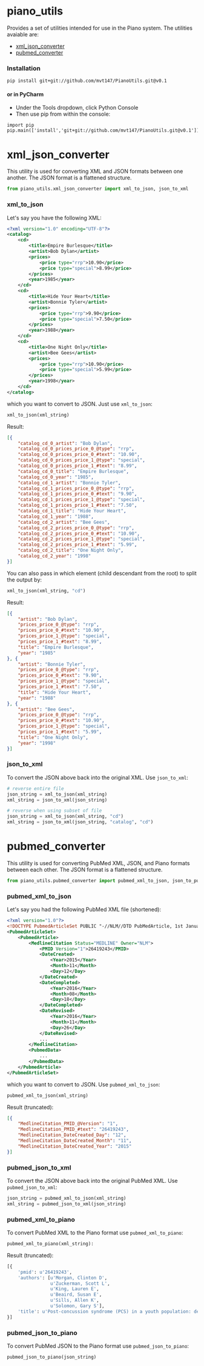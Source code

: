# piano_utils
Provides a set of utilities intended for use in the Piano system. The utilities avaiable are:
* [xml_json_converter](#xml_json_converter)
* [pubmed_converter](#pubmed_converter)

### Installation
```
pip install git+git://github.com/mvt147/PianoUtils.git@v0.1
```

#### or in PyCharm
* Under the Tools dropdown, click Python Console
* Then use pip from within the console:
```
import pip
pip.main(['install','git+git://github.com/mvt147/PianoUtils.git@v0.1'])
```

# xml_json_converter
This utility is used for converting XML and JSON formats between one another. The JSON format is a flattened structure.
```python
from piano_utils.xml_json_converter import xml_to_json, json_to_xml
```

### xml_to_json
Let's say you have the following XML:
```xml
<?xml version="1.0" encoding="UTF-8"?>
<catalog>
    <cd>
        <title>Empire Burlesque</title>
        <artist>Bob Dylan</artist>
        <prices>
            <price type="rrp">10.90</price>
            <price type="special">8.99</price>
        </prices>
        <year>1985</year>
    </cd>
    <cd>
        <title>Hide Your Heart</title>
        <artist>Bonnie Tyler</artist>
        <prices>
            <price type="rrp">9.90</price>
            <price type="special">7.50</price>
        </prices>
        <year>1988</year>
    </cd>
    <cd>
        <title>One Night Only</title>
        <artist>Bee Gees</artist>
        <prices>
            <price type="rrp">10.90</price>
            <price type="special">5.99</price>
        </prices>
        <year>1998</year>
    </cd>
</catalog>
```
which you want to convert to JSON. Just use ```xml_to_json```:
```python
xml_to_json(xml_string)
```

Result:
```json
[{
    "catalog_cd_0_artist": "Bob Dylan",
    "catalog_cd_0_prices_price_0_@type": "rrp",
    "catalog_cd_0_prices_price_0_#text": "10.90",
    "catalog_cd_0_prices_price_1_@type": "special",
    "catalog_cd_0_prices_price_1_#text": "8.99",
    "catalog_cd_0_title": "Empire Burlesque",
    "catalog_cd_0_year": "1985",
    "catalog_cd_1_artist": "Bonnie Tyler",
    "catalog_cd_1_prices_price_0_@type": "rrp",
    "catalog_cd_1_prices_price_0_#text": "9.90",
    "catalog_cd_1_prices_price_1_@type": "special",
    "catalog_cd_1_prices_price_1_#text": "7.50",
    "catalog_cd_1_title": "Hide Your Heart",
    "catalog_cd_1_year": "1988",
    "catalog_cd_2_artist": "Bee Gees",
    "catalog_cd_2_prices_price_0_@type": "rrp",
    "catalog_cd_2_prices_price_0_#text": "10.90",
    "catalog_cd_2_prices_price_1_@type": "special",
    "catalog_cd_2_prices_price_1_#text": "5.99",
    "catalog_cd_2_title": "One Night Only",
    "catalog_cd_2_year": "1998"
}]
```
You can also pass in which element (child descendant from the root) to split the output by:
```python
xml_to_json(xml_string, "cd")
```
Result:
```json
[{
    "artist": "Bob Dylan",
    "prices_price_0_@type": "rrp",
    "prices_price_0_#text": "10.90",
    "prices_price_1_@type": "special",
    "prices_price_1_#text": "8.99",
    "title": "Empire Burlesque",
    "year": "1985"
}, {
    "artist": "Bonnie Tyler",
    "prices_price_0_@type": "rrp",
    "prices_price_0_#text": "9.90",
    "prices_price_1_@type": "special",
    "prices_price_1_#text": "7.50",
    "title": "Hide Your Heart",
    "year": "1988"
}, {
    "artist": "Bee Gees",
    "prices_price_0_@type": "rrp",
    "prices_price_0_#text": "10.90",
    "prices_price_1_@type": "special",
    "prices_price_1_#text": "5.99",
    "title": "One Night Only",
    "year": "1998"
}]
```

### json_to_xml
To convert the JSON above back into the original XML. Use ```json_to_xml```:
```python
# reverse entire file
json_string = xml_to_json(xml_string)
xml_string = json_to_xml(json_string)

# reverse when using subset of file
json_string = xml_to_json(xml_string, "cd")
xml_string = json_to_xml(json_string, "catalog", "cd")
```
# pubmed_converter
This utility is used for converting PubMed XML, JSON, and Piano formats between each other. The JSON format is a flattened structure.
```python
from piano_utils.pubmed_converter import pubmed_xml_to_json, json_to_pubmed_xml, pubmed_xml_to_piano, pubmed_json_to_piano
```
### pubmed_xml_to_json
Let's say you had the following PubMed XML file (shortened):
```xml
<?xml version="1.0"?>
<!DOCTYPE PubmedArticleSet PUBLIC "-//NLM//DTD PubMedArticle, 1st January 2017//EN" "https://dtd.nlm.nih.gov/ncbi/pubmed/out/pubmed_170101.dtd">
<PubmedArticleSet>
    <PubmedArticle>
        <MedlineCitation Status="MEDLINE" Owner="NLM">
            <PMID Version="1">26419243</PMID>
            <DateCreated>
                <Year>2015</Year>
                <Month>11</Month>
                <Day>12</Day>
            </DateCreated>
            <DateCompleted>
                <Year>2016</Year>
                <Month>08</Month>
                <Day>18</Day>
            </DateCompleted>
            <DateRevised>
                <Year>2016</Year>
                <Month>11</Month>
                <Day>26</Day>
            </DateRevised>
            ...
        </MedlineCitation>
        <PubmedData>
            ...
        </PubmedData>
    </PubmedArticle>
</PubmedArticleSet>
```
which you want to convert to JSON. Use ```pubmed_xml_to_json```:
```python
pubmed_xml_to_json(xml_string)
```
Result (truncated):
```json
[{
    "MedlineCitation_PMID_@Version": "1",
    "MedlineCitation_PMID_#text": "26419243",
    "MedlineCitation_DateCreated_Day": "12",
    "MedlineCitation_DateCreated_Month": "11",
    "MedlineCitation_DateCreated_Year": "2015"
}]
```
### pubmed_json_to_xml
To convert the JSON above back into the original PubMed XML. Use ```pubmed_json_to_xml```:
```python
json_string = pubmed_xml_to_json(xml_string)
xml_string = pubmed_json_to_xml(json_string)
```
### pubmed_xml_to_piano
To convert PubMed XML to the Piano format use ```pubmed_xml_to_piano```:
```python
pubmed_xml_to_piano(xml_string):
```
Result (truncated):
```python
[{
    'pmid': u'26419243',
    'authors': [u'Morgan, Clinton D',
                u'Zuckerman, Scott L',
                u'King, Lauren E',
                u'Beaird, Susan E',
                u'Sills, Allen K',
                u'Solomon, Gary S'],
    'title': u'Post-concussion syndrome (PCS) in a youth population: defining the diagnostic value and cost-utility of brain imaging.',
}]
```
### pubmed_json_to_piano
To convert PubMed JSON to the Piano format use ```pubmed_json_to_piano```:
```python
pubmed_json_to_piano(json_string)
```